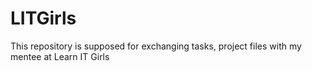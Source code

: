 # LITGirls
This repository is supposed for exchanging tasks, project files with my mentee at Learn IT Girls
